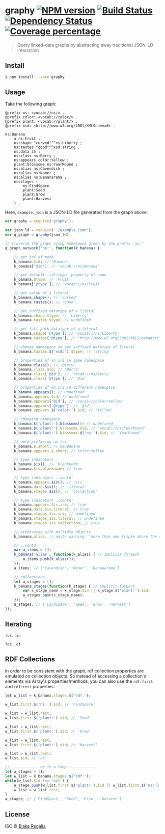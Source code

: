 # graphy [![NPM version][npm-image]][npm-url] [![Build Status][travis-image]][travis-url] [![Dependency Status][daviddm-image]][daviddm-url] [![Coverage percentage][coveralls-image]][coveralls-url]
> Query linked-data graphs by abstracting away traditional JSON-LD interaction


## Install

```sh
$ npm install --save graphy
```


## Usage

Take the following graph:
```turtle
@prefix ns: <vocab://ns/> .
@prefix color: <vocab://color/> .
@prefix plant: <vocab://plant/> .
@prefix xsd: <http://www.w3.org/2001/XMLSchema#> .

ns:Banana
	a ns:Fruit ;
	ns:shape "curved"^^ns:Liberty ;
	ns:tastes "good"^^xsd:string ;
	ns:data 25 ;
	ns:class ns:Berry ;
	ns:appears color:Yellow ;
	plant:blossoms ns:YearRound ;
	ns:alias ns:Cavendish ;
	ns:alias ns:Naner ;
	ns:alias ns:Bananarama ;
	ns:stages (
		ns:FindSpace
		plant:Seed
		plant:Grow
		plant:Harvest
	) .
```

Here, `example.json` is a JSON-LD file generated from the graph above:
```js
var graphy = require('graphy');

var json_ld = require('./example.json');
var q_graph = graphy(json_ld);

// traverse the graph using namespace given by the prefix 'ns:'
q_graph.network('ns:', function(k_banana) {

	// get iri of node
	k_banana.$id; // 'Banana'
	k_banana['@id']; // 'vocab://ns/Banana'

	// get default `rdf:type` property of node
	k_banana.$type; // 'Fruit'
	k_banana['@type']; // 'vocab://ns/Fruit'

	// get value of a literal
	k_banana.shape(); // 'curved'
	k_banana.tastes(); // 'good'

	// get suffixed datatype of a literal
	k_banana.shape.$type; // 'Liberty'
	k_banana.tastes.$type; // undefined

	// get full path datatype of a literal
	k_banana.shape['@type']; // 'vocab://ns/Liberty'
	k_banana.tastes['@type']; // 'http://www.w3.org/2001/XMLSchema#string'

	// change namespace to get suffixed datatype of literal
	k_banana.tastes.$('xsd:').$type; // 'string'

	// properties of an iri in same namespace
	k_banana.class(); // 'Berry'
	k_banana.class.$id; // 'Berry'
	k_banana.class['@id']; // 'vocab://ns/Berry'
	k_banana.class['@type']; // '@id'

	// properties of an iri in different namespace
	k_banana.appears(); // undefined
	k_banana.appears.$id; // undefined
	k_banana.appears['@id']; // 'vocab://color/Yellow'
	k_banana.appears['@type']; // '@id'
	k_banana.appears.$('color:').$id; // 'Yellow'

	// changing namespace
	k_banana.$('plant:').blossoms(); // undefined
	k_banana.$('plant:').blossoms.$id; // 'vocab://ns/YearRound'
	k_banana.$('plant:').blossoms.$('ns:').$id; // 'YearRound'

	// autp-prefixing an iri
	k_banana.$.short; // ns:Banana
	k_banana.appears.$.short; // color:Yellow

	// type indicators
	k_banana.$is(); // 'blanknode'
	k_banana.$is.blanknode; // true

	// type indicators ..contd'
	k_banana.appears.$is(); // 'iri'
	k_banana.data.$is(); // 'literal'
	k_banana.stages.$is(); // 'collection'

	// type indicators ..contd'
	k_banana.appears.$is.iri; // true
	k_banana.data.$is.literal; // true
	k_banana.stages.$is.iri; // undefined
	k_banana.stages.$is.literal; // undefined
	k_banana.stages.$is.collection; // true

	// predicates with multiple objects
	k_banana.alias; // emits warning: 'more than one triple share the same predicate "ns:alias" with subject "ns:Banana"; By using '.alias', you are accessing any one of these triples arbitrarily'

	// ..contd'
	var a_items = [];
	k_banana('alias', function(k_alias) { // implicit forEach
		a_items.push(k_alias());
	});
	a_items; // ['Cavendish', 'Naner', 'Bananarama']

	// collections
	let a_stages = [];
	k_banana.stages(function(k_stage) { // implicit forEach
		var s_stage_name = k_stage.$id || k_stage.$('plant:').$id;
		a_stages.push(s_stage_name);
	});
	a_stages; // ['FindSpace', 'Seed', 'Grow', 'Harvest']
});
```

## Iterating

`for..in`

`for..of`

## RDF Collections

In order to be consistent with the graph, rdf collection properties are emulated on collection objects. So instead of accessing a collection's elements via Array's properties/methods, you can also use the `rdf:first` and `rdf:rest` properties:
```javascript
let w_list = k_banana.stages.$('rdf:');

w_list.first.$('ns:').$id; // 'FindSpace'

w_list = w_list.rest;
w_list.first.$('plant:').$id; // 'Seed'

w_list = w_list.rest;
w_list.first.$('plant:').$id; // 'Grow'

w_list = w_list.rest;
w_list.first.$('plant:').$id; // 'Harvest'

w_list = w_list.rest;
w_list.$id; // 'nil'

// ------------ or in a loop ------------
let a_stages = [];
let w_list = k_banana.stages.$('rdf:');
while(w_list.$id !== 'nil') {
	a_stage.push(w_list.first.$('plant:').$id || w_list.first.$('ns:').$id);
	w_list = w_list.rest;
}
a_stages; // ['FindSpace', 'Seed', 'Grow', 'Harvest']
```

## License

ISC © [Blake Regalia]()


[npm-image]: https://badge.fury.io/js/graphy.js.svg
[npm-url]: https://npmjs.org/package/graphy
[travis-image]: https://travis-ci.org/blake-regalia/graphy.js.svg?branch=master
[travis-url]: https://travis-ci.org/blake-regalia/graphy.js
[daviddm-image]: https://david-dm.org/blake-regalia/graphy.js.svg?theme=shields.io
[daviddm-url]: https://david-dm.org/blake-regalia/graphy.js
[coveralls-image]: https://coveralls.io/repos/blake-regalia/graphy.js/badge.svg
[coveralls-url]: https://coveralls.io/r/blake-regalia/graphy.js
